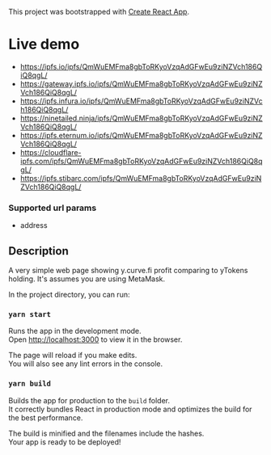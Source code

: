 This project was bootstrapped with [Create React App](https://github.com/facebook/create-react-app).

# Live demo

- https://ipfs.io/ipfs/QmWuEMFma8gbToRKyoVzqAdGFwEu9ziNZVch186QiQ8qgL/
- https://gateway.ipfs.io/ipfs/QmWuEMFma8gbToRKyoVzqAdGFwEu9ziNZVch186QiQ8qgL/
- https://ipfs.infura.io/ipfs/QmWuEMFma8gbToRKyoVzqAdGFwEu9ziNZVch186QiQ8qgL/
- https://ninetailed.ninja/ipfs/QmWuEMFma8gbToRKyoVzqAdGFwEu9ziNZVch186QiQ8qgL/
- https://ipfs.eternum.io/ipfs/QmWuEMFma8gbToRKyoVzqAdGFwEu9ziNZVch186QiQ8qgL/
- https://cloudflare-ipfs.com/ipfs/QmWuEMFma8gbToRKyoVzqAdGFwEu9ziNZVch186QiQ8qgL/
- https://ipfs.stibarc.com/ipfs/QmWuEMFma8gbToRKyoVzqAdGFwEu9ziNZVch186QiQ8qgL/



### Supported url params
- address

## Description

A very simple web page showing y.curve.fi profit comparing to yTokens holding. It's assumes you are using MetaMask.

In the project directory, you can run:

### `yarn start`

Runs the app in the development mode.<br />
Open [http://localhost:3000](http://localhost:3000) to view it in the browser.

The page will reload if you make edits.<br />
You will also see any lint errors in the console.

### `yarn build`

Builds the app for production to the `build` folder.<br />
It correctly bundles React in production mode and optimizes the build for the best performance.

The build is minified and the filenames include the hashes.<br />
Your app is ready to be deployed!
